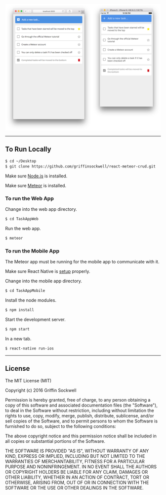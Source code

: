 ![screenshot](screenshot.png)

---

## To Run Locally

```bash
$ cd ~/Desktop
$ git clone https://github.com/griffinsockwell/react-meteor-crud.git
```

Make sure [Node.js](https://nodejs.org/) is installed.

Make sure [Meteor](https://www.meteor.com/) is installed.

### To run the Web App

Change into the web app directory.
```bash
$ cd TaskAppWeb
```

Run the web app.
```bash
$ meteor
```

### To run the Mobile App

The Meteor app must be running for the mobile app to communicate with it.

Make sure React Native is [setup](https://facebook.github.io/react-native/docs/getting-started.html#content) properly.

Change into the mobile app directory.
```bash
$ cd TaskAppMobile
```

Install the node modules.
```bash
$ npm install
```

Start the development server.
```bash
$ npm start
```

In a new tab.
```bash
$ react-native run-ios
```

---

## License

The MIT License (MIT)

Copyright (c) 2016 Griffin Sockwell

Permission is hereby granted, free of charge, to any person obtaining a copy of this software and associated documentation files (the "Software"), to deal in the Software without restriction, including without limitation the rights to use, copy, modify, merge, publish, distribute, sublicense, and/or sell copies of the Software, and to permit persons to whom the Software is furnished to do so, subject to the following conditions:

The above copyright notice and this permission notice shall be included in all copies or substantial portions of the Software.

THE SOFTWARE IS PROVIDED "AS IS", WITHOUT WARRANTY OF ANY KIND, EXPRESS OR IMPLIED, INCLUDING BUT NOT LIMITED TO THE WARRANTIES OF MERCHANTABILITY, FITNESS FOR A PARTICULAR PURPOSE AND NONINFRINGEMENT. IN NO EVENT SHALL THE AUTHORS OR COPYRIGHT HOLDERS BE LIABLE FOR ANY CLAIM, DAMAGES OR OTHER LIABILITY, WHETHER IN AN ACTION OF CONTRACT, TORT OR OTHERWISE, ARISING FROM, OUT OF OR IN CONNECTION WITH THE SOFTWARE OR THE USE OR OTHER DEALINGS IN THE SOFTWARE.
